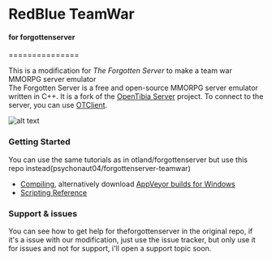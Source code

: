 # RedBlue TeamWar  
#### for forgottenserver  
===============

This is a modification for *The Forgotten Server* to make a team war MMORPG server emulator  
The Forgotten Server is a free and open-source MMORPG server emulator written in C++. It is a fork of the [OpenTibia Server](https://github.com/opentibia/server) project. To connect to the server, you can use [OTClient](https://github.com/edubart/otclient).

![alt text](https://raw.githubusercontent.com/psychonaut04/forgottenserver-teamwar/master/screenshots/screenshot1.jpg)

### Getting Started

You can use the same tutorials as in otland/forgottenserver but use this repo instead(psychonaut04/forgottenserver-teamwar)
* [Compiling](https://github.com/otland/forgottenserver/wiki/Compiling), alternatively download [AppVeyor builds for Windows](https://ci.appveyor.com/project/kornholi/forgottenserver)
* [Scripting Reference](https://github.com/otland/forgottenserver/wiki/Script-Interface)

### Support & issues

You can see how to get help for theforgottenserver in the original repo, if it's a issue with our modification, just use the issue tracker, but only use it for issues and not for support, i'll open a support topic soon.  
